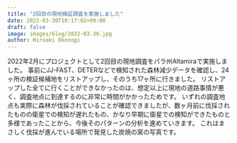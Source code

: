 ```yaml
---
title: "2回目の現地検証調査を実施しました"
date: 2022-03-30T10:17:02+09:00
draft: false
image: images/blog/2022-03-30.jpg
author: Hiroaki Okonogi
---
```



2022年2月にプロジェクトとして2回目の現地調査をパラ州Altamiraで実施しました。
事前にJJ-FAST、DETERなどで検知された森林減少データを確認し、<!--more-->24ヶ所の検証候補地をリストアップし、そのうち17ヶ所に行きました。
リストアップした全てに行くことができなかったのは、想定以上に現地の道路事情が悪く、調査地点に到達するのに非常に時間がかかったためです。
いずれの調査地点も実際に森林が伐採されていることが確認できましたが、数ヶ月前に伐採されたものの衛星での検知が遅れたもの、かなり早期に衛星での検知ができたものと多様であったことから、今後そのパターンの分析を進めていきます。
これはまさしく伐採が進んでいる場所で発見した炭焼の窯の写真です。

